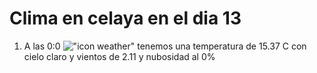 # Clima en celaya en el dia 13

1. A las 0:0 !["icon weather"](http://openweathermap.org/img/w/01n.png) tenemos una temperatura de 15.37 C con cielo claro y  vientos de 2.11 y nubosidad al 0%
